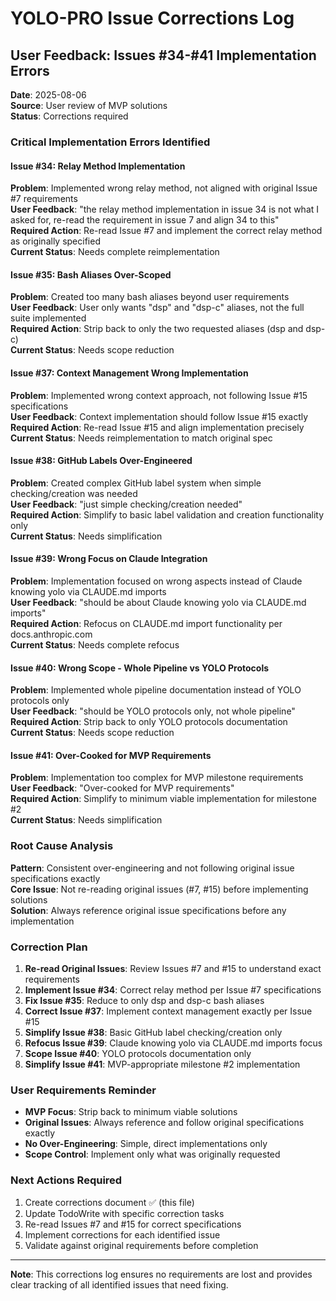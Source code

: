 # YOLO-PRO Issue Corrections Log

## User Feedback: Issues #34-#41 Implementation Errors

**Date**: 2025-08-06  
**Source**: User review of MVP solutions  
**Status**: Corrections required

### Critical Implementation Errors Identified

#### Issue #34: Relay Method Implementation
**Problem**: Implemented wrong relay method, not aligned with original Issue #7 requirements  
**User Feedback**: "the relay method implementation in issue 34 is not what I asked for, re-read the requirement in issue 7 and align 34 to this"  
**Required Action**: Re-read Issue #7 and implement the correct relay method as originally specified  
**Current Status**: Needs complete reimplementation

#### Issue #35: Bash Aliases Over-Scoped  
**Problem**: Created too many bash aliases beyond user requirements  
**User Feedback**: User only wants "dsp" and "dsp-c" aliases, not the full suite implemented  
**Required Action**: Strip back to only the two requested aliases (dsp and dsp-c)  
**Current Status**: Needs scope reduction

#### Issue #37: Context Management Wrong Implementation
**Problem**: Implemented wrong context approach, not following Issue #15 specifications  
**User Feedback**: Context implementation should follow Issue #15 exactly  
**Required Action**: Re-read Issue #15 and align implementation precisely  
**Current Status**: Needs reimplementation to match original spec

#### Issue #38: GitHub Labels Over-Engineered
**Problem**: Created complex GitHub label system when simple checking/creation was needed  
**User Feedback**: "just simple checking/creation needed"  
**Required Action**: Simplify to basic label validation and creation functionality only  
**Current Status**: Needs simplification

#### Issue #39: Wrong Focus on Claude Integration
**Problem**: Implementation focused on wrong aspects instead of Claude knowing yolo via CLAUDE.md imports  
**User Feedback**: "should be about Claude knowing yolo via CLAUDE.md imports"  
**Required Action**: Refocus on CLAUDE.md import functionality per docs.anthropic.com  
**Current Status**: Needs complete refocus

#### Issue #40: Wrong Scope - Whole Pipeline vs YOLO Protocols
**Problem**: Implemented whole pipeline documentation instead of YOLO protocols only  
**User Feedback**: "should be YOLO protocols only, not whole pipeline"  
**Required Action**: Strip back to only YOLO protocols documentation  
**Current Status**: Needs scope reduction

#### Issue #41: Over-Cooked for MVP Requirements
**Problem**: Implementation too complex for MVP milestone requirements  
**User Feedback**: "Over-cooked for MVP requirements"  
**Required Action**: Simplify to minimum viable implementation for milestone #2  
**Current Status**: Needs simplification

### Root Cause Analysis

**Pattern**: Consistent over-engineering and not following original issue specifications exactly  
**Core Issue**: Not re-reading original issues (#7, #15) before implementing solutions  
**Solution**: Always reference original issue specifications before any implementation

### Correction Plan

1. **Re-read Original Issues**: Review Issues #7 and #15 to understand exact requirements
2. **Implement Issue #34**: Correct relay method per Issue #7 specifications
3. **Fix Issue #35**: Reduce to only dsp and dsp-c bash aliases
4. **Correct Issue #37**: Implement context management exactly per Issue #15
5. **Simplify Issue #38**: Basic GitHub label checking/creation only
6. **Refocus Issue #39**: Claude knowing yolo via CLAUDE.md imports focus
7. **Scope Issue #40**: YOLO protocols documentation only
8. **Simplify Issue #41**: MVP-appropriate milestone #2 implementation

### User Requirements Reminder

- **MVP Focus**: Strip back to minimum viable solutions
- **Original Issues**: Always reference and follow original specifications exactly
- **No Over-Engineering**: Simple, direct implementations only
- **Scope Control**: Implement only what was originally requested

### Next Actions Required

1. Create corrections document ✅ (this file)
2. Update TodoWrite with specific correction tasks
3. Re-read Issues #7 and #15 for correct specifications
4. Implement corrections for each identified issue
5. Validate against original requirements before completion

---

**Note**: This corrections log ensures no requirements are lost and provides clear tracking of all identified issues that need fixing.